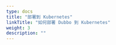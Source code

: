 ```yaml
---
type: docs
title: "部署到 Kubernetes"
linkTitle: "如何部署 Dubbo 到 Kubernetes"
weight: 3
description: ""
---
```





